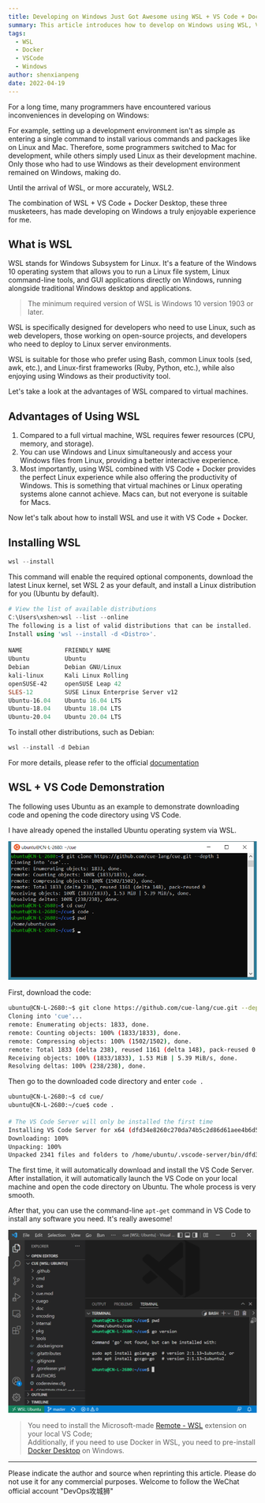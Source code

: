 ```yaml
---
title: Developing on Windows Just Got Awesome using WSL + VS Code + Docker Desktop - Worth a Try
summary: This article introduces how to develop on Windows using WSL, VS Code, and Docker Desktop. It provides detailed installation and configuration steps, as well as the advantages and experience of using these tools.
tags:
  - WSL
  - Docker
  - VSCode
  - Windows
author: shenxianpeng
date: 2022-04-19
---
```


For a long time, many programmers have encountered various inconveniences in developing on Windows:

For example, setting up a development environment isn't as simple as entering a single command to install various commands and packages like on Linux and Mac.  Therefore, some programmers switched to Mac for development, while others simply used Linux as their development machine. Only those who had to use Windows as their development environment remained on Windows, making do.

Until the arrival of WSL, or more accurately, WSL2.

The combination of WSL + VS Code + Docker Desktop, these three musketeers, has made developing on Windows a truly enjoyable experience for me.

## What is WSL

WSL stands for Windows Subsystem for Linux. It's a feature of the Windows 10 operating system that allows you to run a Linux file system, Linux command-line tools, and GUI applications directly on Windows, running alongside traditional Windows desktop and applications.

> The minimum required version of WSL is Windows 10 version 1903 or later.

WSL is specifically designed for developers who need to use Linux, such as web developers, those working on open-source projects, and developers who need to deploy to Linux server environments.

WSL is suitable for those who prefer using Bash, common Linux tools (sed, awk, etc.), and Linux-first frameworks (Ruby, Python, etc.), while also enjoying using Windows as their productivity tool.

Let's take a look at the advantages of WSL compared to virtual machines.


## Advantages of Using WSL

1. Compared to a full virtual machine, WSL requires fewer resources (CPU, memory, and storage).
2. You can use Windows and Linux simultaneously and access your Windows files from Linux, providing a better interactive experience.
3. Most importantly, using WSL combined with VS Code + Docker provides the perfect Linux experience while also offering the productivity of Windows. This is something that virtual machines or Linux operating systems alone cannot achieve. Macs can, but not everyone is suitable for Macs.

Now let's talk about how to install WSL and use it with VS Code + Docker.

## Installing WSL

```powershell
wsl --install
```

This command will enable the required optional components, download the latest Linux kernel, set WSL 2 as your default, and install a Linux distribution for you (Ubuntu by default).

```powershell
# View the list of available distributions
C:\Users\xshen>wsl --list --online
The following is a list of valid distributions that can be installed.
Install using 'wsl --install -d <Distro>'.

NAME            FRIENDLY NAME
Ubuntu          Ubuntu
Debian          Debian GNU/Linux
kali-linux      Kali Linux Rolling
openSUSE-42     openSUSE Leap 42
SLES-12         SUSE Linux Enterprise Server v12
Ubuntu-16.04    Ubuntu 16.04 LTS
Ubuntu-18.04    Ubuntu 18.04 LTS
Ubuntu-20.04    Ubuntu 20.04 LTS
```

To install other distributions, such as Debian:

```powershell
wsl --install -d Debian
```

For more details, please refer to the official [documentation](https://docs.microsoft.com/en-us/windows/install)

## WSL + VS Code Demonstration

The following uses Ubuntu as an example to demonstrate downloading code and opening the code directory using VS Code.

I have already opened the installed Ubuntu operating system via WSL.

![ubuntu](ubuntu.png)

First, download the code:

```bash
ubuntu@CN-L-2680:~$ git clone https://github.com/cue-lang/cue.git --depth 1
Cloning into 'cue'...
remote: Enumerating objects: 1833, done.
remote: Counting objects: 100% (1833/1833), done.
remote: Compressing objects: 100% (1502/1502), done.
remote: Total 1833 (delta 238), reused 1161 (delta 148), pack-reused 0
Receiving objects: 100% (1833/1833), 1.53 MiB | 5.39 MiB/s, done.
Resolving deltas: 100% (238/238), done.
```

Then go to the downloaded code directory and enter `code .`

```bash
ubuntu@CN-L-2680:~$ cd cue/
ubuntu@CN-L-2680:~/cue$ code .

# The VS Code Server will only be installed the first time
Installing VS Code Server for x64 (dfd34e8260c270da74b5c2d86d61aee4b6d56977)
Downloading: 100%
Unpacking: 100%
Unpacked 2341 files and folders to /home/ubuntu/.vscode-server/bin/dfd34e8260c270da74b5c2d86d61aee4b6d56977.
```

The first time, it will automatically download and install the VS Code Server. After installation, it will automatically launch the VS Code on your local machine and open the code directory on Ubuntu. The whole process is very smooth.

After that, you can use the command-line `apt-get` command in VS Code to install any software you need. It's really awesome!

![vscode](vscode.png)

> You need to install the Microsoft-made [Remote - WSL](https://marketplace.visualstudio.com/items?itemName=ms-vscode-remote.remote-wsl) extension on your local VS Code; \
> Additionally, if you need to use Docker in WSL, you need to pre-install [Docker Desktop](https://www.docker.com/products/docker-desktop/) on Windows.

---

Please indicate the author and source when reprinting this article. Please do not use it for any commercial purposes. Welcome to follow the WeChat official account "DevOps攻城狮"